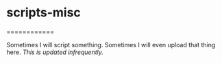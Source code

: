 # scripts-misc
============


Sometimes I will script something. Sometimes I will even upload that thing here. _This is updated infrequently._

